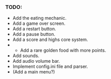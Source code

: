 ### TODO: 
- Add the eating mechanic.
- Add a game over screen.
- Add a restart button.
- Add a pause button.
- Add a score and highs core system.
- - Add a rare golden food with more points.
- Add sounds.
- Add audio volume bar.
- Implement config.ini file and parser.
- (Add a main menu?)
